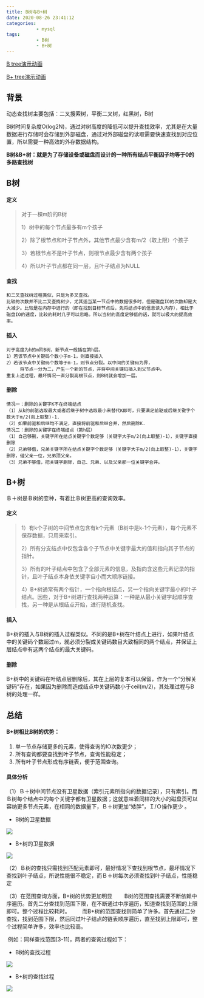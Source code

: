 ```yaml
---
title: B树与B+树
date: 2020-08-26 23:41:12
categories: 
           - mysql
tags:
           - B树
           - B+树
---
```


[B tree演示动画](https://www.cs.usfca.edu/~galles/visualization/BTree.html)

[B+ tree演示动画](https://www.cs.usfca.edu/~galles/visualization/BPlusTree.html)

## 背景

动态查找树主要包括：二叉搜索树，平衡二叉树，红黑树，B树

B树时间复杂度O(log2N)，通过对树高度的降低可以提升查找效率，尤其是在大量数据进行存储时会存储到外部磁盘，通过对外部磁盘的读取需要快速查找到对应位置，所以需要一种高效的外存数据结构。

**B树&B+树：就是为了存储设备或磁盘而设计的一种所有结点平衡因子均等于0的多路查找树**



## B树

#### 定义

> 对于一棵m阶的B树
>
> 1）树中的每个节点最多有m个孩子 
>
> 2）除了根节点和叶子节点外，其他节点最少含有m/2（取上限）个孩子 
>
> 3）若根节点不是叶子节点，则根节点最少含有两个孩子 
>
> 4）所以叶子节点都在同一层，且叶子结点为NULL



#### 查找

```
和二叉查找树过程类似，只是为多叉查找。
比较的次数并不比二叉查找树少，尤其适当某一节点中的数据很多时，但是磁盘IO的次数却是大大减少。比较是在内存中进行的（即在找到目标节点后，先将结点中的信息读入内存），相比于磁盘IO的速度，比较的耗时几乎可以忽略。所以当树的高度足够低的话，就可以极大的提高效率。
```

#### 插入

```
对于高度为h的m阶B树，新节点一般插在第h层。	
1）若该节点中关键码个数小于m-1，则直接插入
2）若该节点中关键码个数等于m-1，则节点分裂。以中间的关键码为界，
	 将节点一分为二，产生一个新的节点，并将中间关键码插入到父节点中。
重复上述过程，最坏情况一直分裂高根节点，则B树就会增加一层。
```

#### 删除

```
情况一：删除的关键字K不在终端结点
（1）从k的前驱选取最大或者后继子树中选取最小来替代K即可，只要满足前驱或后继关键字个数大于m/2(向上取整)-1.
（2）如果前驱和后继均不满足，直接将前驱和后继合并，然后删除K.
情况二：删除的关键字在终端结点（第h层）
（1）自己够删，关键字所在结点关键字个数足够（关键字大于m/2(向上取整)-1），关键字直接删除
（2）兄弟够借，兄弟关键字所在结点关键字个数足够（关键字大于m/2(向上取整)-1），关键字删除，借父亲一位，兄弟顶父亲。
（3）兄弟不够借，把关键字删除，自己、兄弟、以及父亲那一位关键字合并。
```





## B+树

Ｂ＋树是Ｂ树的变种，有着比Ｂ树更高的查询效率。

#### 定义

> 1）有k个子树的中间节点包含有k个元素（B树中是k-1个元素），每个元素不保存数据，只用来索引。
>
> 2）所有分支结点中仅包含各个子节点中关键字最大的值和指向其子节点的指针。 
>
> 3）所有的叶子结点中包含了全部元素的信息，及指向含这些元素记录的指针，且叶子结点本身依关键字自小而大顺序链接。
>
> 4）B+树通常有两个指针，一个指向根结点，另一个指向关键字最小的叶子结点。因些，对于B+树进行查找两种运算：一种是从最小关键字起顺序查找，另一种是从根结点开始，进行随机查找。



#### 插入

B+树的插入与B树的插入过程类似。不同的是B+树在叶结点上进行，如果叶结点中的关键码个数超过m，就必须分裂成关键码数目大致相同的两个结点，并保证上层结点中有这两个结点的最大关键码。



#### 删除

B+树中的关键码在叶结点层删除后，其在上层的复本可以保留，作为一个”分解关键码”存在，如果因为删除而造成结点中关键码数小于ceil(m/2)，其处理过程与B树的处理一样。





## 总结

#### B+树相比B树的优势：

1. 单一节点存储更多的元素，使得查询的IO次数更少； 
2. 所有查询都要查找到叶子节点，查询性能稳定； 
3. 所有叶子节点形成有序链表，便于范围查询。



#### 具体分析

（1）Ｂ＋树中间节点没有卫星数据（索引元素所指向的数据记录），只有索引。而Ｂ树每个结点中的每个关键字都有卫星数据；这就意味着同样的大小的磁盘页可以容纳更多节点元素，在相同的数据量下，Ｂ＋树更加“矮胖”，Ｉ/Ｏ操作更少 。

- B树的卫星数据 

![](https://tva1.sinaimg.cn/large/006tNbRwgy1g9kzd2h1s8j30hs08mq33.jpg)

- B+树的卫星数据

![](https://tva1.sinaimg.cn/large/006tNbRwgy1g9kzdb6uawj30hs085glq.jpg)

（2）Ｂ树的查找只需找到匹配元素即可，最好情况下查找到根节点，最坏情况下查找到叶子结点，所说性能很不稳定，而Ｂ＋树每次必须查找到叶子结点，性能稳定 

（3）在范围查询方面，B+树的优势更加明显 
　　B树的范围查找需要不断依赖中序遍历。首先二分查找到范围下限，在不断通过中序遍历，知道查找到范围的上限即可。整个过程比较耗时。 
　　而B+树的范围查找则简单了许多。首先通过二分查找，找到范围下限，然后同过叶子结点的链表顺序遍历，直至找到上限即可，整个过程简单许多，效率也比较高。 

​		例如：同样查找范围[3-11]，两者的查询过程如下： 

- B树的查找过程

![](https://tva1.sinaimg.cn/large/006tNbRwgy1g9kzgov58aj30fo0g0406.jpg)

- B+树的查找过程

![](https://tva1.sinaimg.cn/large/006tNbRwgy1g9kzhlqaftj30pq0iw786.jpg)
